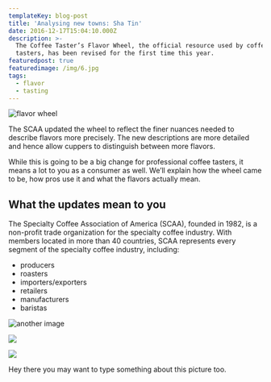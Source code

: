 ```yaml
---
templateKey: blog-post
title: 'Analysing new towns: Sha Tin'
date: 2016-12-17T15:04:10.000Z
description: >-
  The Coffee Taster’s Flavor Wheel, the official resource used by coffee
  tasters, has been revised for the first time this year.
featuredpost: true
featuredimage: /img/6.jpg
tags:
  - flavor
  - tasting
---
```

![flavor wheel](/img/3.jpg)

The SCAA updated the wheel to reflect the finer nuances needed to describe flavors more precisely. The new descriptions are more detailed and hence allow cuppers to distinguish between more flavors.

While this is going to be a big change for professional coffee tasters, it means a lot to you as a consumer as well. We’ll explain how the wheel came to be, how pros use it and what the flavors actually mean.

## What the updates mean to you

The Specialty Coffee Association of America (SCAA), founded in 1982, is a non-profit trade organization for the specialty coffee industry. With members located in more than 40 countries, SCAA represents every segment of the specialty coffee industry, including:

* producers
* roasters
* importers/exporters
* retailers
* manufacturers
* baristas

![another image](/img/2.jpg)

![](/img/4.jpg)

![](/img/1.jpg)

Hey there you may want to type something about this picture too.
